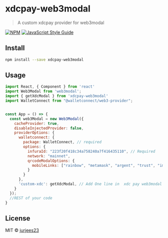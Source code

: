 # xdcpay-web3modal

> A custom xdcpay provider for web3modal 

[![NPM](https://img.shields.io/npm/v/xdcpay-web3modal.svg)](https://www.npmjs.com/package/xdcpay-web3modal) [![JavaScript Style Guide](https://img.shields.io/badge/code_style-standard-brightgreen.svg)](https://standardjs.com)

## Install

```bash
npm install --save xdcpay-web3modal
```

## Usage

```jsx
import React, { Component } from 'react'
import Web3Modal from 'web3modal';
import { getXdcModal } from 'xdcpay-web3modal'
import WalletConnect from "@walletconnect/web3-provider";


const App = () => {
  const web3Modal = new Web3Modal({
    cacheProvider: true,
    disableInjectedProvider: false,
    providerOptions: {
      walletconnect: {
        package: WalletConnect, // required
        options: {
          infuraId: "223f20f418c34a758240a7f416435110", // Required
          network: "mainnet",
          qrcodeModalOptions: {
            mobileLinks: ["rainbow", "metamask", "argent", "trust", "imtoken", "pillar"]
          }
        }
      },
      'custom-xdc': getXdcModal, // Add One line in  xdc pay web3modal provider
    }
  });
  //REST of your code
}
```

## License

MIT © [jurjees23](https://github.com/jurjees23)
